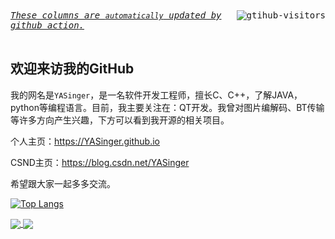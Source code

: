 <div>
    <kbd align="center" valign="center">
        <a href="https://github.com/Charmve/computer-vision-in-action">
            <img align="right" src="https://komarev.com/ghpvc/?username=YASinger&label=Visitors&color=red&style=flat&logo=github" alt="gtihub-visitors" />
        </a>
        <u><i>These columns are <code>automatically</code> updated by <a hrerf="https://github.com/features/actions">github action</a>.</i></u> &ensp;&emsp;&nbsp;&nbsp;&nbsp;&nbsp;&nbsp;&nbsp;&nbsp;&nbsp;&nbsp;&nbsp;&nbsp;&nbsp;&nbsp;&nbsp;&nbsp;&nbsp;&nbsp;&nbsp;&nbsp;&nbsp;&nbsp;&nbsp;&nbsp;&nbsp;&nbsp;&nbsp;&nbsp;&nbsp;&nbsp;&nbsp;&nbsp;&nbsp;&nbsp;&nbsp;&nbsp;&nbsp;&nbsp;&nbsp;&nbsp;&nbsp;&nbsp;&nbsp;&nbsp;&nbsp;&nbsp;&nbsp;
    </kbd>
</div>


<h2>欢迎来访我的GitHub </h2>


我的网名是`YASinger`，是一名软件开发工程师，擅长C、C++，了解JAVA，python等编程语言。目前，我主要关注在：QT开发。我曾对图片编解码、BT传输等许多方向产生兴趣，下方可以看到我开源的相关项目。

个人主页：https://YASinger.github.io

CSND主页：https://blog.csdn.net/YASinger

希望跟大家一起多多交流。


[![Top Langs](https://github-readme-stats.vercel.app/api/top-langs/?username=YASinger&layout=compact)](https://github.com/YASinger)



<a href="https://github.com/YASinger/torrentAnalyser">
  <img align="center" src="https://github-readme-stats.vercel.app/api/pin/?username=YASinger&repo=torrentAnalyser&theme=buefy" />
</a>
<a href="https://github.com/YASinger/torrentAnalyser">
  <img align="center" src="https://github-readme-stats.vercel.app/api/pin/?username=YASinger&repo=torrentAnalyser&theme=buefy" />
</a>
